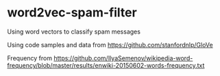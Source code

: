 # word2vec-spam-filter
Using word vectors to classify spam messages

Using code samples and data from https://github.com/stanfordnlp/GloVe

Frequency from https://github.com/IlyaSemenov/wikipedia-word-frequency/blob/master/results/enwiki-20150602-words-frequency.txt
